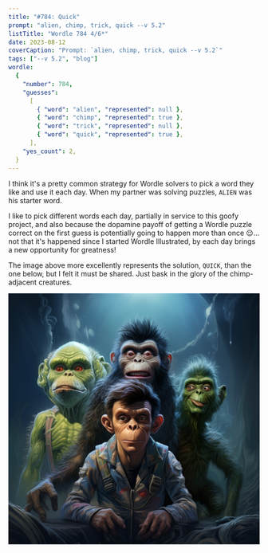 ```yaml
---
title: "#784: Quick"
prompt: "alien, chimp, trick, quick --v 5.2"
listTitle: "Wordle 784 4/6*"
date: 2023-08-12
coverCaption: "Prompt: `alien, chimp, trick, quick --v 5.2`"
tags: ["--v 5.2", "blog"]
wordle:
  {
    "number": 784,
    "guesses":
      [
        { "word": "alien", "represented": null },
        { "word": "chimp", "represented": true },
        { "word": "trick", "represented": null },
        { "word": "quick", "represented": true },
      ],
    "yes_count": 2,
  }
---
```


I think it's a pretty common strategy for Wordle solvers to pick a word they like and use it each day. When my partner was solving puzzles, `ALIEN` was his starter word.

I like to pick different words each day, partially in service to this goofy project, and also because the dopamine payoff of getting a Wordle puzzle correct on the first guess is potentially going to happen more than once 😌... not that it's happened since I started Wordle Illustrated, by each day brings a new opportunity for greatness!

The image above more excellently represents the solution, `QUICK`, than the one below, but I felt it must be shared. Just bask in the glory of the chimp-adjacent creatures.

![An AI-generated image of four chimp-adjacent creatures.](784-alt.jpg "Ultimate intergalactic chimp crew.")
